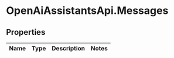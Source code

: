 # OpenAiAssistantsApi.Messages

## Properties

Name | Type | Description | Notes
------------ | ------------- | ------------- | -------------


